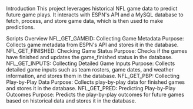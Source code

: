 Introduction
This project leverages historical NFL game data to predict future game plays. It interacts with ESPN's API and a MySQL database to fetch, process, and store game data, which is then used to make predictions.

Scripts Overview
NFL_GET_GAMEID: Collecting Game Metadata
Purpose: Collects game metadata from ESPN's API and stores it in the database.
NFL_GET_FINISHED: Checking Game Status
Purpose: Checks if the games have finished and updates the game_finished status in the database.
NFL_GET_INPUTS: Collecting Detailed Game Inputs
Purpose: Collects detailed game inputs such as team rosters, game dates, and weather information, and stores them in the database.
NFL_GET_PBP: Collecting Play-by-Play Data
Purpose: Collects play-by-play data for finished games and stores it in the database.
NFL_GET_PRED: Predicting Play-by-Play Outcomes
Purpose: Predicts the play-by-play outcomes for future games based on historical data and stores it in the database.
